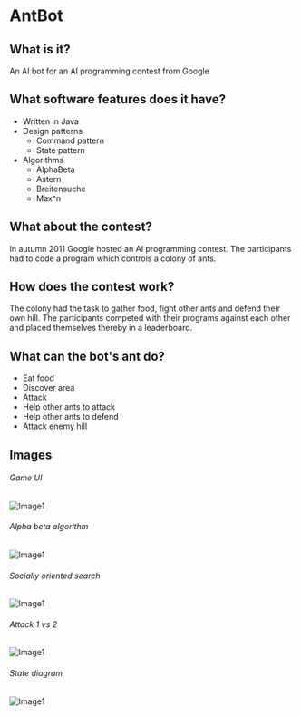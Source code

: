 # AntBot

## What is it?

An AI bot for an AI programming contest from Google

## What software features does it have?

* Written in Java
* Design patterns
  * Command pattern
  * State pattern
* Algorithms
  * AlphaBeta
  * Astern
  * Breitensuche
  * Max^n
  
## What about the contest?
In autumn 2011 Google hosted an AI programming contest. The participants had to code a program which controls a colony of ants. 

## How does the contest work?
The colony had the task to gather food, fight other ants and defend their own hill. The participants competed with their programs against each other and placed themselves thereby in a leaderboard.

## What can the bot's ant do?
* Eat food
* Discover area
* Attack
* Help other ants to attack
* Help other ants to defend
* Attack enemy hill

## Images

###### Game UI
![Image1](images/ants.png)

###### Alpha beta algorithm
![Image1](images/alphaBeta.png)

###### Socially oriented search
![Image1](images/sos.png)

###### Attack 1 vs 2
![Image1](images/2vs1_1.png)

###### State diagram
![Image1](images/zustandsdiagramm.png)
